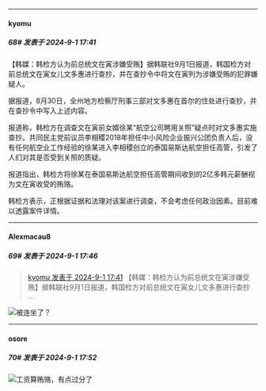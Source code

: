 ﻿
*****

####  kyomu  
##### 68#       发表于 2024-9-1 17:41

【韩媒：韩检方认为前总统文在寅涉嫌受贿】据韩联社9月1日报道，韩国检方对前总统文在寅女儿文多惠进行查抄，并在查抄令中将文在寅列为涉嫌受贿的犯罪嫌疑人。

据报道，8月30日，全州地方检察厅刑事三部对文多惠在首尔的住处进行查抄，并在查抄令中写入上述内容。

报道称，韩检方在调查文在寅前女婿徐某“航空公司聘用关照”疑点时对文多惠实施查抄。共同民主党前议员李相稷2018年担任中小风险企业振兴公团负责人后，没有任何航空业工作经验的徐某进入李相稷创立的泰国易斯达航空担任高管，引发了人们对其是否受到关照的质疑。

报道指出，韩检方将徐某在泰国易斯达航空担任高管期间收到的2亿多韩元薪酬视为文在寅收受的贿赂。

韩检方表示，正根据证据和法理对该案进行调查，不会考虑任何政治因素。目前难以透露案件详情。


*****

####  Alexmacau8  
##### 69#       发表于 2024-9-1 17:46

<blockquote><a href="httphttps://bbs.saraba1st.com/2b/forum.php?mod=redirect&amp;goto=findpost&amp;pid=66082113&amp;ptid=2195376" target="_blank">kyomu 发表于 2024-9-1 17:41</a>
【韩媒：韩检方认为前总统文在寅涉嫌受贿】据韩联社9月1日报道，韩国检方对前总统文在寅女儿文多惠进行查抄 ...</blockquote>
<img src="https://static.saraba1st.com/image/smiley/face2017/067.png" referrerpolicy="no-referrer">被连坐了？


*****

####  osore  
##### 70#       发表于 2024-9-1 17:52

<img src="https://static.saraba1st.com/image/smiley/face2017/067.png" referrerpolicy="no-referrer">工资算贿赂，有点过分了

